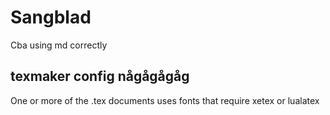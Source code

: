 # Sangblad

Cba using md correctly

## texmaker config någågågåg

One or more of the .tex documents uses fonts that require xetex or lualatex

